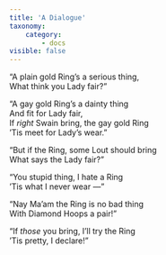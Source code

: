 ```yaml
---
title: 'A Dialogue'
taxonomy:
    category:
        - docs
visible: false
---
```


“A plain gold Ring’s a serious thing,  
What think you Lady fair?”  
  
“A gay gold Ring’s a dainty thing  
And fit for Lady fair,  
If *right* Swain bring, the gay gold Ring  
’Tis meet for Lady’s wear.”  
  
“But if the Ring, some Lout should bring  
What says the Lady fair?”  
  
“You stupid thing, I hate a Ring  
’Tis what I never wear —”  
  
“Nay Ma’am the Ring is no bad thing  
With Diamond Hoops a pair!”  
  
“If *those* you bring, I’ll try the Ring  
’Tis pretty, I declare!”